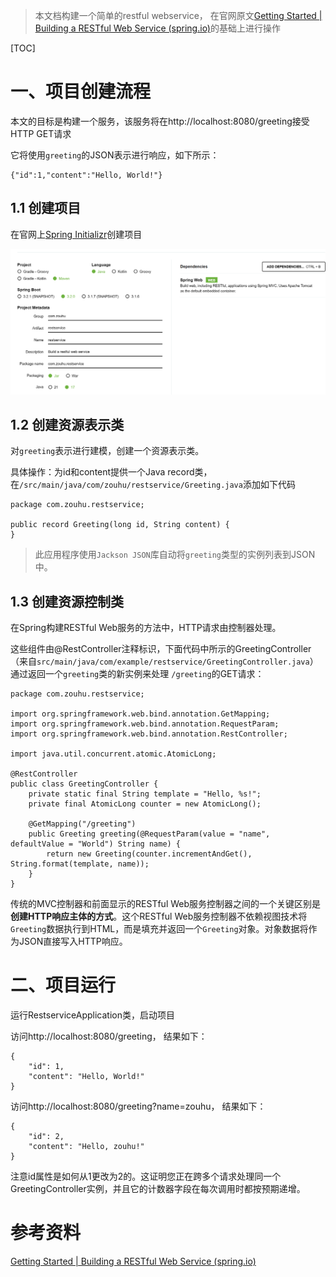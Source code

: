 > 本文档构建一个简单的restful webservice， 在官网原文[Getting Started | Building a RESTful Web Service (spring.io)](https://spring.io/guides/gs/rest-service/#initial)的基础上进行操作

[TOC]



# 一、项目创建流程

本文的目标是构建一个服务，该服务将在http://localhost:8080/greeting接受HTTP GET请求

它将使用`greeting`的JSON表示进行响应，如下所示：

```
{"id":1,"content":"Hello, World!"}
```



## 1.1 创建项目

在官网上[Spring Initializr](https://start.spring.io/)创建项目

![image-20231128150625020](images/image-20231128150625020.png)



## 1.2 创建资源表示类

对`greeting`表示进行建模，创建一个资源表示类。

具体操作：为id和content提供一个Java record类，在`/src/main/java/com/zouhu/restservice/Greeting.java`添加如下代码

```
package com.zouhu.restservice;

public record Greeting(long id, String content) {
}
```

>  此应用程序使用`Jackson JSON`库自动将`greeting`类型的实例列表到JSON中。





## 1.3 创建资源控制类

在Spring构建RESTful Web服务的方法中，HTTP请求由控制器处理。

这些组件由@RestController注释标识，下面代码中所示的GreetingController（来自`src/main/java/com/example/restservice/GreetingController.java`）通过返回一个`greeting`类的新实例来处理 `/greeting`的GET请求：

```
package com.zouhu.restservice;

import org.springframework.web.bind.annotation.GetMapping;
import org.springframework.web.bind.annotation.RequestParam;
import org.springframework.web.bind.annotation.RestController;

import java.util.concurrent.atomic.AtomicLong;

@RestController
public class GreetingController {
    private static final String template = "Hello, %s!";
    private final AtomicLong counter = new AtomicLong();

    @GetMapping("/greeting")
    public Greeting greeting(@RequestParam(value = "name", defaultValue = "World") String name) {
        return new Greeting(counter.incrementAndGet(), String.format(template, name));
    }
}
```

传统的MVC控制器和前面显示的RESTful Web服务控制器之间的一个关键区别是**创建HTTP响应主体的方式**。这个RESTful Web服务控制器不依赖视图技术将`Greeting`数据执行到HTML，而是填充并返回一个`Greeting`对象。对象数据将作为JSON直接写入HTTP响应。



# 二、项目运行

运行RestserviceApplication类，启动项目

访问http://localhost:8080/greeting， 结果如下：

```
{
    "id": 1,
    "content": "Hello, World!"
}
```

访问http://localhost:8080/greeting?name=zouhu， 结果如下：

```
{
    "id": 2,
    "content": "Hello, zouhu!"
}
```

注意id属性是如何从1更改为2的。这证明您正在跨多个请求处理同一个GreetingController实例，并且它的计数器字段在每次调用时都按预期递增。



# 参考资料

[Getting Started | Building a RESTful Web Service (spring.io)](https://spring.io/guides/gs/rest-service/#initial)